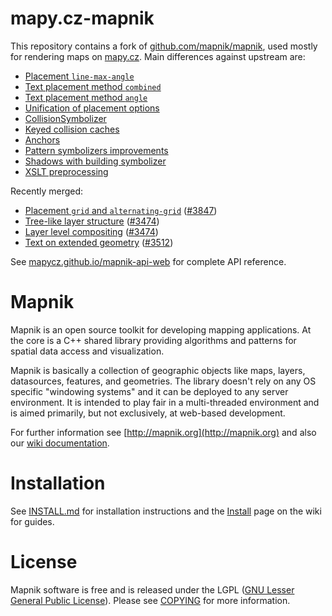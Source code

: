 # mapy.cz-mapnik

This repository contains a fork of [github.com/mapnik/mapnik](https://github.com/mapnik/mapnik), used mostly for rendering maps on [mapy.cz](https://mapy.cz). Main differences against upstream are:

* [Placement `line-max-angle`](docs/features/placement-line-max-angle.md)
* [Text placement method `combined`](docs/features/text-placement-combined.md)
* [Text placement method `angle`](docs/features/text-placement-angle.md)
* [Unification of placement options](docs/features/placement-code-unified.md)
* [CollisionSymbolizer](docs/features/collision-symbolizer.md)
* [Keyed collision caches](docs/features/keyed-collision-caches.md)
* [Anchors](docs/features/anchors.md)
* [Pattern symbolizers improvements](docs/features/pattern-symbolizers.md)
* [Shadows with building symbolizer](docs/features/building-symbolizer-shadow.md)
* [XSLT preprocessing](docs/features/xslt-preprocessing.md)

Recently merged:
* [Placement `grid` and `alternating-grid`](docs/features/placement-grid.md) ([#3847](https://github.com/mapnik/mapnik/pull/3847))
* [Tree-like layer structure](docs/features/layer-structure.md) ([#3474](https://github.com/mapnik/mapnik/pull/3474))
* [Layer level compositing](docs/features/layer-level-compositing.md) ([#3474](https://github.com/mapnik/mapnik/pull/3474))
* [Text on extended geometry](docs/features/text-extend.md) ([#3512](https://github.com/mapnik/mapnik/pull/3512))

See [mapycz.github.io/mapnik-api-web](https://mapycz.github.io/mapnik-api-web/) for complete API reference.

# Mapnik

Mapnik is an open source toolkit for developing mapping applications. At the core is a C++ shared library providing algorithms and patterns for spatial data access and visualization.

Mapnik is basically a collection of geographic objects like maps, layers, datasources, features, and geometries. The library doesn't rely on any OS specific "windowing systems" and it can be deployed to any server environment. It is intended to play fair in a multi-threaded environment and is aimed primarily, but not exclusively, at web-based development.

For further information see [http://mapnik.org](http://mapnik.org) and also our [wiki documentation](https://github.com/mapnik/mapnik/wiki).

# Installation

See [INSTALL.md](INSTALL.md) for installation instructions and the [Install](https://github.com/mapnik/mapnik/wiki/Mapnik-Installation) page on the wiki for guides.

# License

Mapnik software is free and is released under the LGPL ([GNU Lesser General Public License](http://www.gnu.org/licenses/lgpl.html)). Please see [COPYING](https://github.com/mapnik/mapnik/blob/master/COPYING) for more information.
